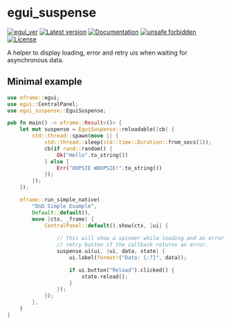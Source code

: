 # egui_suspense

[![egui_ver](https://img.shields.io/badge/egui-0.26.0-blue)](https://github.com/emilk/egui)
[![Latest version](https://img.shields.io/crates/v/egui_suspense.svg)](https://crates.io/crates/egui_suspense)
[![Documentation](https://docs.rs/egui_suspense/badge.svg)](https://docs.rs/egui_suspense)
[![unsafe forbidden](https://img.shields.io/badge/unsafe-forbidden-success.svg)](https://github.com/rust-secure-code/safety-dance/)
[![License](https://img.shields.io/crates/l/egui_suspense.svg)](https://crates.io/crates/egui_suspense)



[content]:<>


A helper to display loading, error and retry uis when waiting for asynchronous data.

## Minimal example
```rust no_run
use eframe::egui;
use egui::CentralPanel;
use egui_suspense::EguiSuspense;

pub fn main() -> eframe::Result<()> {
    let mut suspense = EguiSuspense::reloadable(|cb| {
        std::thread::spawn(move || {
            std::thread::sleep(std::time::Duration::from_secs(1));
            cb(if rand::random() {
                Ok("Hello".to_string())
            } else {
                Err("OOPSIE WOOPSIE!".to_string())
            });
        });
    });

    eframe::run_simple_native(
        "DnD Simple Example",
        Default::default(),
        move |ctx, _frame| {
            CentralPanel::default().show(ctx, |ui| {
                
                // This will show a spinner while loading and an error message with a 
                // retry button if the callback returns an error.
                suspense.ui(ui, |ui, data, state| {
                    ui.label(format!("Data: {:?}", data));

                    if ui.button("Reload").clicked() {
                        state.reload();
                    }
                });
            });
        },
    )
}
```
